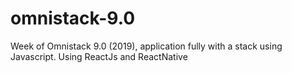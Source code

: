 # omnistack-9.0
Week of Omnistack 9.0 (2019), application fully with a stack using Javascript.
Using ReactJs and ReactNative
